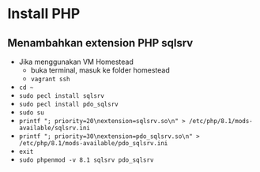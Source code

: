 # Install PHP

## Menambahkan extension PHP sqlsrv

- Jika menggunakan VM Homestead
  - buka terminal, masuk ke folder homestead
  - `vagrant ssh`
- `cd ~`
- `sudo pecl install sqlsrv`
- `sudo pecl install pdo_sqlsrv`
- `sudo su`
- `printf "; priority=20\nextension=sqlsrv.so\n" > /etc/php/8.1/mods-available/sqlsrv.ini`
- `printf "; priority=30\nextension=pdo_sqlsrv.so\n" > /etc/php/8.1/mods-available/pdo_sqlsrv.ini`
- `exit`
- `sudo phpenmod -v 8.1 sqlsrv pdo_sqlsrv`
